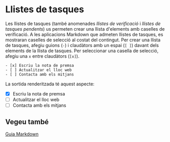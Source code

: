 # Llistes de tasques

Les llistes de tasques (també anomenades _llistes de verificació_ i _llistes de tasques pendents_) us permeten crear una llista d'elements amb caselles de verificació. A les aplicacions Markdown que admeten llistes de tasques, es mostraran caselles de selecció al costat del contingut. Per crear una llista de tasques, afegiu guions (`-`) i claudàtors amb un espai (`[ ]`) davant dels elements de la llista de tasques. Per seleccionar una casella de selecció, afegiu una `x` entre claudàtors (`[x]`).

```text
- [x] Escriu la nota de premsa
- [ ] Actualitzar el lloc web
- [ ] Contacta amb els mitjans
```

La sortida renderitzada té aquest aspecte:

- [x] Escriu la nota de premsa
- [ ] Actualitzar el lloc web
- [ ] Contacta amb els mitjans

## Vegeu també

[Guia Markdown](../README.md)
